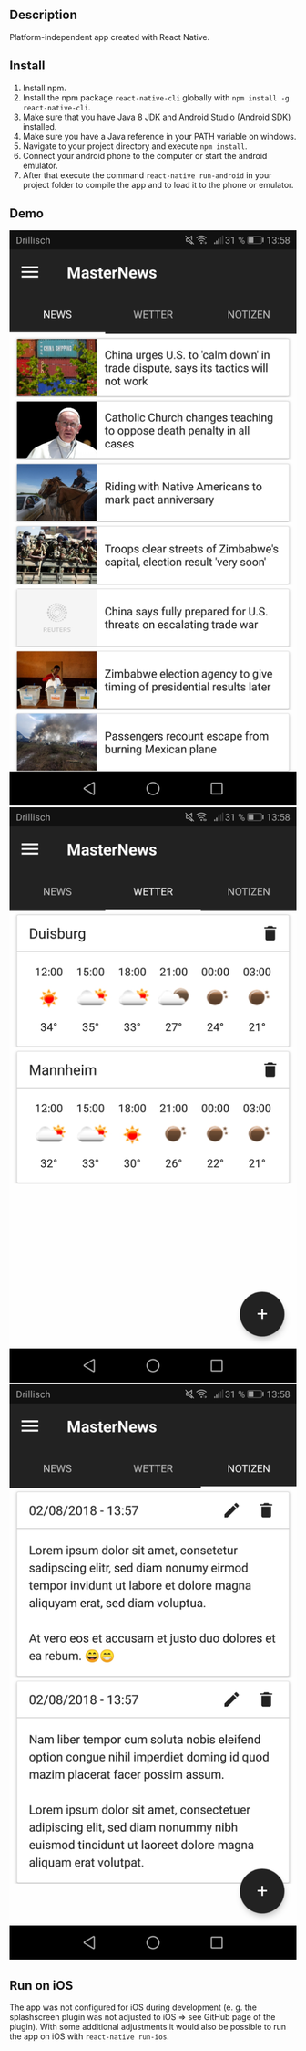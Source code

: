 ## Description
Platform-independent app created with React Native.

## Install

1) Install npm.
2) Install the npm package `react-native-cli` globally with `npm install -g react-native-cli`.
3) Make sure that you have Java 8 JDK and Android Studio (Android SDK) installed.  
4) Make sure you have a Java reference in your PATH variable on windows.
6) Navigate to your project directory and execute `npm install`.
7) Connect your android phone to the computer or start the android emulator.
8) After that execute the command `react-native run-android` in your project folder to compile the app and to load it to the phone or emulator.

## Demo

![Screen1](https://raw.githubusercontent.com/Maxeh/markdown/master/MasterNews/React%20Native/demo1.jpg)
![Screen1](https://raw.githubusercontent.com/Maxeh/markdown/master/MasterNews/React%20Native/demo2.jpg)
![Screen1](https://raw.githubusercontent.com/Maxeh/markdown/master/MasterNews/React%20Native/demo3.jpg)

## Run on iOS

The app was not configured for iOS during development (e. g. the splashscreen plugin was not adjusted to iOS => see GitHub page of the plugin). 
With some additional adjustments it would also be possible to run the app on iOS with `react-native run-ios`.
